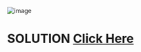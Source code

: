 ![image](https://user-images.githubusercontent.com/55154187/119641636-7fb55100-be37-11eb-8c68-11bf72bdbf5c.png)
# SOLUTION [Click Here](https://github.com/Shivam-Riyar/Python-p2p-programming-classes/blob/main/Assessment%20-1/problem4sol.py)
